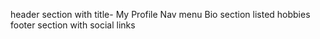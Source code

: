 header section with title- My Profile
Nav menu
Bio section
listed hobbies
footer section with social links
